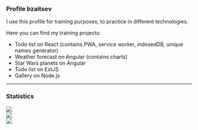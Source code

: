 ### Profile bzaitsev
I use this profile for training purposes, to practice in different technologies.

Here you can find my training projects:
- Todo list on React (contains PWA, service worker, indexedDB, unique names generator)
- Weather forecast on Angular (contains charts)
- Star Wars planets on Angular 
- Todo list on ExtJS
- Gallery on Node.js

<hr>

### Statistics

<a href="https://github.com/arturssmirnovs/github-profile-views-counter" style="display: block">
  <img src="https://gpvc.arturio.dev/bzaitsev">
</a>
<a href="https://github.com/anuraghazra/github-readme-stats" style="display: block">
  <img src="https://github-readme-stats.vercel.app/api/top-langs?username=bzaitsev&langs_count=6&layout=compact&theme=react">
</a>
<a href="https://github.com/anuraghazra/github-readme-stats" style="display: block">
  <img src="https://github-readme-stats.vercel.app/api?username=bzaitsev&theme=react&show_icons=true">
</a>
